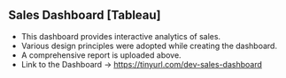 ## Sales Dashboard [Tableau]

- This dashboard provides interactive analytics of sales.
- Various design principles were adopted while creating the dashboard.
- A comprehensive report is uploaded above.
- Link to the Dashboard -> https://tinyurl.com/dev-sales-dashboard 

